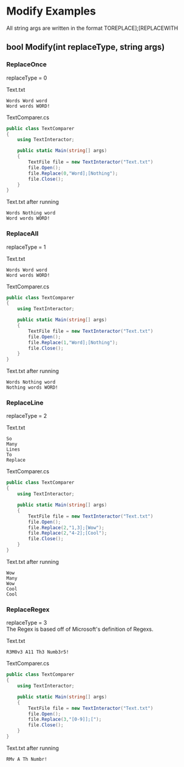 # Modify Examples
All string args are written in the format TOREPLACE];[REPLACEWITH
## bool Modify(int replaceType, string args)
### ReplaceOnce
replaceType = 0

Text.txt
```
Words Word word
Word words WORD!
```

TextComparer.cs
```c#
public class TextComparer
{
    using TextInteractor;

    public static Main(string[] args)
    {
        TextFile file = new TextInteractor("Text.txt")
        file.Open();
        file.Replace(0,"Word];[Nothing");
        file.Close();
    }
}
```
Text.txt after running
```
Words Nothing word
Word words WORD!
```
### ReplaceAll
replaceType = 1

Text.txt
```
Words Word word
Word words WORD!
```

TextComparer.cs
```c#
public class TextComparer
{
    using TextInteractor;

    public static Main(string[] args)
    {
        TextFile file = new TextInteractor("Text.txt")
        file.Open();
        file.Replace(1,"Word];[Nothing");
        file.Close();
    }
}
```
Text.txt after running
```
Words Nothing word
Nothing words WORD!
```
### ReplaceLine
replaceType = 2

Text.txt
```
So
Many
Lines
To
Replace
```

TextComparer.cs
```c#
public class TextComparer
{
    using TextInteractor;

    public static Main(string[] args)
    {
        TextFile file = new TextInteractor("Text.txt")
        file.Open();
        file.Replace(2,"1,3];[Wow");
        file.Replace(2,"4-2];[Cool");
        file.Close();
    }
}
```
Text.txt after running
```
Wow
Many
Wow
Cool
Cool
```
### ReplaceRegex
replaceType = 3  
The Regex is based off of Microsoft's definition of Regexs.

Text.txt
```
R3M0v3 A11 Th3 Numb3r5!
```

TextComparer.cs
```c#
public class TextComparer
{
    using TextInteractor;

    public static Main(string[] args)
    {
        TextFile file = new TextInteractor("Text.txt")
        file.Open();
        file.Replace(3,"[0-9]];[");
        file.Close();
    }
}
```
Text.txt after running
```
RMv A Th Numbr!
```